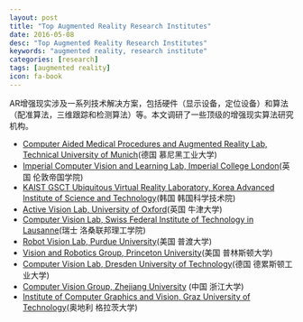 ```yaml
---
layout: post
title: "Top Augmented Reality Research Institutes"
date: 2016-05-08
desc: "Top Augmented Reality Research Institutes"
keywords: "augmented reality, research institute"
categories: [research]
tags: [augmented reality]
icon: fa-book
---
```


AR增强现实涉及一系列技术解决方案，包括硬件（显示设备，定位设备）和算法（配准算法，三维跟踪和检测算法）等。本文调研了一些顶级的增强现实算法研究机构。

- [Computer Aided Medical Procedures and Augmented Reality Lab, Technical University of Munich](http://campar.in.tum.de/WebHome)(德国 慕尼黑工业大学)
- [Imperial Computer Vision and Learning Lab, Imperial College London](http://www.iis.ee.ic.ac.uk/ComputerVision/index.html)(英国 伦敦帝国学院)
- [KAIST GSCT Ubiquitous Virtual Reality Laboratory, Korea Advanced Institute of Science and Technology](http://uvrlab.org/)(韩国 韩国科学技术院)
- [Active Vision Lab, University of Oxford](http://www.robots.ox.ac.uk/ActiveVision/index.html)(英国 牛津大学)
- [Computer Vision Lab, Swiss Federal Institute of Technology in Lausanne](http://cvlab.epfl.ch/page-90523.html)(瑞士 洛桑联邦理工学院)
- [Robot Vision Lab, Purdue University](https://engineering.purdue.edu/RVL/Welcome.html)(美国 普渡大学)
- [Vision and Robotics Group, Princeton University](http://robots.princeton.edu/)(美国 普林斯顿大学)
- [Computer Vision Lab, Dresden University of Technology](http://cvlab-dresden.de/)(德国 德累斯顿工业大学)
- [Computer Vision Group, Zhejiang University](http://www.zjucvg.net/) (中国 浙江大学)
- [Institute of Computer Graphics and Vision, Graz University of Technology](https://www.tugraz.at/institute/icg/home/)(奥地利 格拉茨大学)
